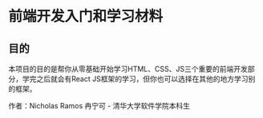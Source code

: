 # 前端开发入门和学习材料

## 目的

本项目的目的是帮你从零基础开始学习HTML、CSS、JS三个重要的前端开发部分，学完之后就会有React JS框架的学习，但你也可以选择在其他的地方学习别的框架。

作者：Nicholas Ramos 冉宁可 - 清华大学软件学院本科生